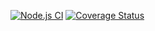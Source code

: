 [![Node.js CI](https://github.com/ULL-ESIT-INF-DSI-2223/P8/actions/workflows/node.js.yml/badge.svg)](https://github.com/ULL-ESIT-INF-DSI-2223/P8/actions/workflows/node.js.yml)
[![Coverage Status](https://coveralls.io/repos/github/ULL-ESIT-INF-DSI-2223/ull-esit-inf-dsi-22-23-prct09-funko-app-PablodlFR/badge.svg?branch=main)](https://coveralls.io/github/ULL-ESIT-INF-DSI-2223/ull-esit-inf-dsi-22-23-prct09-funko-app-PablodlFR?branch=main)